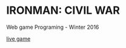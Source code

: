 # IRONMAN: CIVIL WAR 
Web game Programing - Winter 2016

[live game]

[Live game]: <http://ironmann.azurewebsites.net/>
